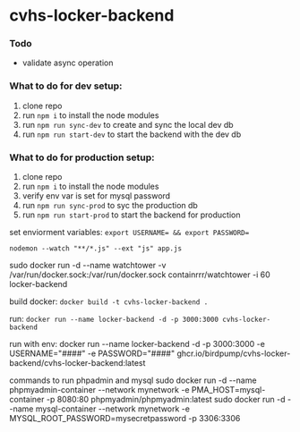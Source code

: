 # cvhs-locker-backend

### Todo
- validate async operation

### What to do for dev setup:
1. clone repo
2. run ```npm i``` to install the node modules
3. run ```npm run sync-dev``` to create and sync the local dev db
4. run ```npm run start-dev``` to start the backend with the dev db



### What to do for production setup:
1. clone repo
2. run ```npm i``` to install the node modules
3. verify env var is set for mysql password
4. run ```npm run sync-prod``` to syc the production db
5. run ```npm run start-prod``` to start the backend for production


set enviorment variables: ```export USERNAME= && export PASSWORD=```

```nodemon --watch "**/*.js" --ext "js" app.js```

sudo docker run -d --name watchtower -v /var/run/docker.sock:/var/run/docker.sock containrrr/watchtower -i 60 locker-backend


build docker: ```docker build -t cvhs-locker-backend .```

run: ```docker run --name locker-backend -d -p 3000:3000 cvhs-locker-backend```

run with env:
docker run --name locker-backend -d -p 3000:3000 -e USERNAME="####" -e PASSWORD="####" ghcr.io/birdpump/cvhs-locker-backend/cvhs-locker-backend:latest


commands to run phpadmin and mysql
sudo docker run -d --name phpmyadmin-container --network mynetwork -e PMA_HOST=mysql-container -p 8080:80 phpmyadmin/phpmyadmin:latest
sudo docker run -d --name mysql-container --network mynetwork -e MYSQL_ROOT_PASSWORD=mysecretpassword -p 3306:3306
